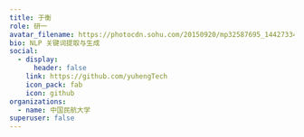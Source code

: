 ```yaml
---
title: 于衡
role: 研一
avatar_filename: https://photocdn.sohu.com/20150920/mp32587695_1442733400761_2.jpeg
bio: NLP 关键词提取与生成
social:
  - display:
      header: false
    link: https://github.com/yuhengTech
    icon_pack: fab
    icon: github
organizations:
  - name: 中国民航大学
superuser: false
---
```

